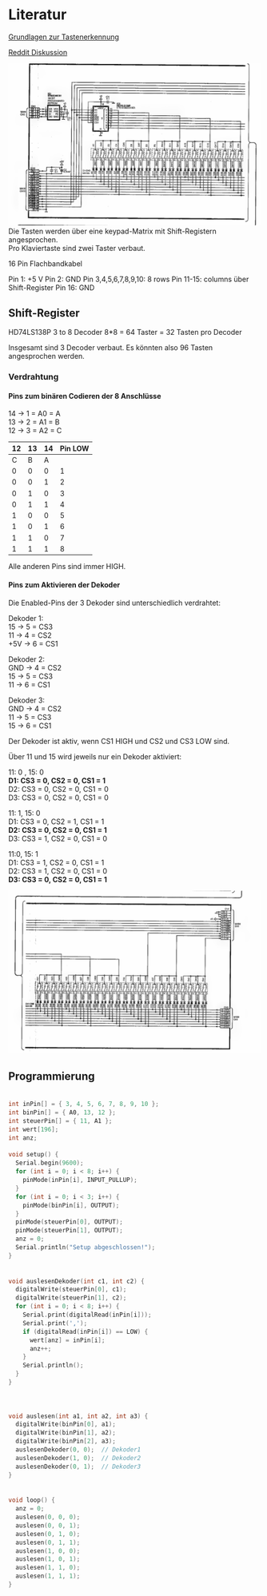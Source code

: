 # Literatur

[Grundlagen zur Tastenerkennung](https://www.instructables.com/Adding-MIDI-to-Old-Home-Organs)  

[Reddit Diskussion](https://www.reddit.com/r/diyelectronics/comments/1mawsv1/using_original_digital_piano_speakers_with_pi)

![alt text](2025-09-14_20-23.png)  
Die Tasten werden über eine keypad-Matrix mit Shift-Registern angesprochen.  
Pro Klaviertaste sind zwei Taster verbaut.  

16 Pin Flachbandkabel

Pin 1: +5 V
Pin 2: GND
Pin 3,4,5,6,7,8,9,10: 8 rows
Pin 11-15: columns über Shift-Register
Pin 16: GND

## Shift-Register
HD74LS138P 
3 to 8 Decoder
8*8 = 64 Taster = 32 Tasten 
pro Decoder

Insgesamt sind 3 Decoder verbaut. Es könnten also 96 Tasten angesprochen werden.

### Verdrahtung
#### Pins zum binären Codieren der 8 Anschlüsse

14 -> 1 = A0 = A   
13 -> 2 = A1 = B  
12 -> 3 = A2 = C  

|12|13|14|Pin LOW|
|---|---|---|---|
|C|B|A|||
|0|0|0|1|
|0|0|1|2|
|0|1|0|3|
|0|1|1|4|
|1|0|0|5|
|1|0|1|6|
|1|1|0|7|
|1|1|1|8|  

Alle anderen Pins sind immer HIGH.

#### Pins zum Aktivieren der Dekoder
Die Enabled-Pins der 3 Dekoder sind unterschiedlich verdrahtet:

Dekoder 1:  
15 -> 5 = CS3      
11 -> 4 = CS2     
+5V -> 6 = CS1  

Dekoder 2:  
GND -> 4 = CS2  
15 -> 5 = CS3     
11 -> 6 = CS1   

Dekoder 3:  
GND -> 4 = CS2  
11  -> 5 = CS3  
15  -> 6 = CS1   

Der Dekoder ist aktiv, wenn CS1 HIGH und CS2 und CS3 LOW sind.

Über 11 und 15 wird jeweils nur ein Dekoder aktiviert:  

11: 0 , 15: 0  
**D1: CS3 = 0, CS2 = 0, CS1 = 1**  
D2: CS3 = 0, CS2 = 0, CS1 = 0  
D3: CS3 = 0, CS2 = 0, CS1 = 0  

11: 1, 15: 0  
D1: CS3 = 0, CS2 = 1, CS1 = 1  
**D2: CS3 = 0, CS2 = 0, CS1 = 1**  
D3: CS3 = 1, CS2 = 0, CS1 = 0  

11:0, 15: 1  
D1: CS3 = 1, CS2 = 0, CS1 = 1  
D2: CS3 = 1, CS2 = 0, CS1 = 0  
**D3: CS3 = 0, CS2 = 0, CS1 = 1**  


![alt text](2025-09-14_20-24.png)

## Programmierung
```C++

int inPin[] = { 3, 4, 5, 6, 7, 8, 9, 10 };
int binPin[] = { A0, 13, 12 };
int steuerPin[] = { 11, A1 };
int wert[196];
int anz;

void setup() {
  Serial.begin(9600);
  for (int i = 0; i < 8; i++) {
    pinMode(inPin[i], INPUT_PULLUP);
  }
  for (int i = 0; i < 3; i++) {
    pinMode(binPin[i], OUTPUT);
  }
  pinMode(steuerPin[0], OUTPUT);
  pinMode(steuerPin[1], OUTPUT);
  anz = 0;
  Serial.println("Setup abgeschlossen!");
}


void auslesenDekoder(int c1, int c2) {
  digitalWrite(steuerPin[0], c1);
  digitalWrite(steuerPin[1], c2);
  for (int i = 0; i < 8; i++) {
    Serial.print(digitalRead(inPin[i]));
    Serial.print(',');
    if (digitalRead(inPin[i]) == LOW) {
      wert[anz] = inPin[i];
      anz++;
    }
    Serial.println();
  }
}



void auslesen(int a1, int a2, int a3) {
  digitalWrite(binPin[0], a1);
  digitalWrite(binPin[1], a2);
  digitalWrite(binPin[2], a3);
  auslesenDekoder(0, 0);  // Dekoder1
  auslesenDekoder(1, 0);  // Dekoder2
  auslesenDekoder(0, 1);  // Dekoder3
}


void loop() {
  anz = 0;
  auslesen(0, 0, 0);
  auslesen(0, 0, 1);
  auslesen(0, 1, 0);
  auslesen(0, 1, 1);
  auslesen(1, 0, 0);
  auslesen(1, 0, 1);
  auslesen(1, 1, 0);
  auslesen(1, 1, 1);
}
```
